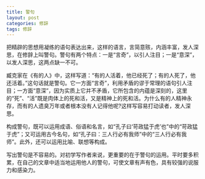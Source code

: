 ```yaml
---
title: 警句
layout: post
categories: 修辞
tags: 修辞
---
```


把精辟的思想用凝练的语句表达出来，这样的语言，言简意赅，内涵丰富，发人深思，在修辞上叫警句。警句有两个特点：一是“言奇”，以引人注目；一是“意深”，以发人深思，这两点缺一不可。

臧克家在《有的人》中，这样写道：“有的人活着，他已经死了；有的人死了，他还活着。”这句话就是警句。它一方面“言奇”，利用矛盾的谬于常理的语句引人注目；一方面“意深”，因为实质上它并不矛盾，它所包含的内蕴是深刻的，这里的“死”、“活”既是肉体上的死和活，又是精神上的死和活。为什么有的人精神永存，而有的人遗臭万年或者根本没有人记得他呢?这样写容易打动读者，发人深思。

构成警句，既可以运用成语、俗语和名言，如“孔子曰‘苛政猛于虎’也”中的“苛政猛于虎”；又可运用古今名句，如“孔子曰：三人行必有我师”中的“三人行必有我师”。此外，还可以运用比喻、联想等构成。

写出警句是不容易的。对初学写作者来说，更重要的在于警句的运用。平时要多积累，在自己的文章中适当地运用他人的警句，可使文章有声有色，具有较强的说服力和感染力。 